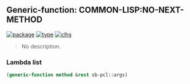 ## Generic-function: COMMON-LISP:NO-NEXT-METHOD
[![package](https://img.shields.io/badge/Package-COMMON--LISP-5f9ea0.svg?style=social&colorA=999999)](../) [![type](https://img.shields.io/badge/Type-Generic--Function-5f9ea0.svg?style=social&colorA=999999)](../#generic-function) [![clhs](https://img.shields.io/badge/CLHS-NO--NEXT--METHOD-5f9ea0.svg?style=social&colorA=999999)](http://www.lispworks.com/documentation/HyperSpec/Body/f_no_nex.htm) 

> No description.

### Lambda list
```cl
(generic-function method &rest sb-pcl::args)
```
